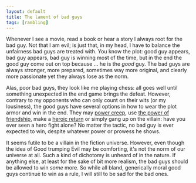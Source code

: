 ```yaml
---
layout: default
title: The lament of bad guys
tags: [rambling]
---
```


Whenever I see a movie, read a book or hear a story I always root for the bad guy. Not that I am evil; is just that, in my head, I have to balance the unfairness bad guys are treated with. You know the plot: good guy appears, bad guy appears, bad guy is winning most of the time, but in the end the good guy come out on top because ... he is the _good_ guy. The bad guys are always stronger, more prepared, sometimes way more original, and clearly more passionate yet they always lose as the norm.

Alas, poor bad guys, they look like me playing chess: all goes well until something unexpected in the end game brings the defeat. However, contrary to my opponents who can only count on their wits (or my lousiness), the good guys have several options in how to wear the plot armor and win in the end. They may [power creep](http://tvtropes.org/pmwiki/pmwiki.php/Main/PowerCreepPowerSeep), use [the power of friendship](http://tvtropes.org/pmwiki/pmwiki.php/Main/ThePowerOfFriendship), make a [heroic return](http://tvtropes.org/pmwiki/pmwiki.php/Main/HeroicRematch) or simply gang up on the villain: have you ever seen a hero fight alone? No matter the tactic, no bad guy is ever expected to win, despite whatever power or prowess he shows.

It seems futile to be a villain in the fiction universe. However, even though the idea of Good trumping Evil may be comforting, it's not the norm of our universe at all. Such a kind of dichotomy is unheard of in the nature. If anything else, at least for the sake of bit more realism, the bad guys should be allowed to win _some_ more. So while all bland, generically moral good guys continue to win as a rule, I will still to be sad for the bad ones.  
